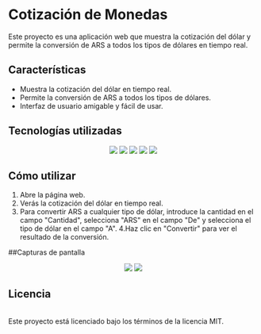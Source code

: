 # Cotización de Monedas
Este proyecto es una aplicación web que muestra la cotización del dólar y permite la conversión de ARS a todos los tipos de dólares en tiempo real.

## Características
* Muestra la cotización del dólar en tiempo real.
* Permite la conversión de ARS a todos los tipos de dólares.
* Interfaz de usuario amigable y fácil de usar.
## Tecnologías utilizadas




<p align="center">
    <img src="https://img.shields.io/badge/HTML-239120?style=for-the-badge&logo=html5&logoColor=white">
    <img src="https://img.shields.io/badge/CSS-239120?&style=for-the-badge&logo=css3&logoColor=white">
    <img src="https://img.shields.io/badge/JavaScript-323330?style=for-the-badge&logo=javascript&logoColor=F7DF1E">
    <img src="https://img.shields.io/badge/Bootstrap-563D7C?style=for-the-badge&logo=bootstrap&logoColor=white">
    <img src="https://img.shields.io/badge/jQuery-0769AD?style=for-the-badge&logo=jquery&logoColor=white">
  </p>
  
## Cómo utilizar
1. Abre la página web.
2. Verás la cotización del dólar en tiempo real.
3. Para convertir ARS a cualquier tipo de dólar, introduce la cantidad en el campo "Cantidad", selecciona "ARS" en el campo "De" y selecciona el tipo de dólar en el campo "A".
4.Haz clic en "Convertir" para ver el resultado de la conversión.


##Capturas de pantalla
<p align="center">
  <img src="https://github.com/21Enzo17/dolar-hoy/assets/129308114/a26755c9-074b-4900-8cc2-e129ed4dc7c1">
  <img src="https://github.com/21Enzo17/dolar-hoy/assets/129308114/692bc739-dc24-403e-9772-03048225974e">
</p>

## Licencia
<br>
Este proyecto está licenciado bajo los términos de la licencia MIT.

